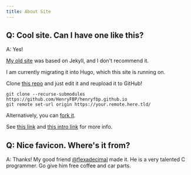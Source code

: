 ```yaml
---
title: About Site
---
```


## Q: Cool site. Can I have one like this?

A: Yes!

[My old site](https://github.com/HenryFBP/henryFBP.github.io-old) was based on Jekyll, and I don't recommend it.

I am currently migrating it into Hugo, which this site is running on.

Clone [this repo](http://github.com/HenryFBP/henryFBP.github.io) and just edit it and reupload it to GitHub!

    git clone --recurse-submodules https://github.com/HenryFBP/henryfbp.github.io
    git remote set-url origin https://your.remote.here.tld/

Alternatively, you can [fork it](https://github.com/HenryFBP/henryfbp.github.io/fork).

See [this link](https://www.wangchucheng.com/en/docs/hugo-eureka/getting-started/) and [this intro link](https://gohugo.io/getting-started/installing/) for more info.

## Q: Nice favicon. Where's it from?

A: Thanks! My good friend [@flexadecimal](https://github.com/flexadecimal/) made it. He is a very talented C programmer. Go give him free coffee and car parts.